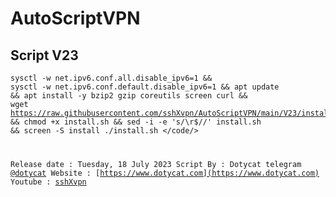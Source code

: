 # AutoScriptVPN

## Script V23 
<code><pre>sysctl -w net.ipv6.conf.all.disable_ipv6=1 && sysctl -w net.ipv6.conf.default.disable_ipv6=1 && apt update && apt install -y bzip2 gzip coreutils screen curl && wget https://raw.githubusercontent.com/sshXvpn/AutoScriptVPN/main/V23/install.sh && chmod +x install.sh && sed -i -e 's/\r$//' install.sh && screen -S install ./install.sh
</code/></pre>

Release date : Tuesday, 18 July 2023
Script By    : Dotycat telegram [@dotycat](https://t.me/dotycat)
Website      : [https://www.dotycat.com](https://www.dotycat.com)
Youtube      : [sshXvpn](https://www.youtube.com/channel/UC_AVhwRRYHU3dAblPMGbFOw)

